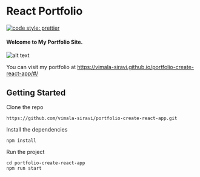 # React Portfolio

[![code style: prettier](https://img.shields.io/badge/code_style-prettier-ff69b4.svg?style=flat-square)](https://github.com/prettier/prettier)

#### Welcome to My Portfolio Site.

![alt text](https://github.com/vimala95/portfolio-create-react-app/blob/master/src/blog2.PNG?raw=true)

You can visit my portfolio at https://vimala-siravi.github.io/portfolio-create-react-app/#/

## Getting Started

Clone the repo

```
https://github.com/vimala-siravi/portfolio-create-react-app.git
```

Install the dependencies

```
npm install
```

Run the project

```
cd portfolio-create-react-app
npm run start
```
